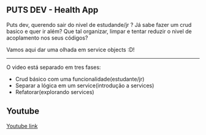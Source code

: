 ## PUTS DEV - Health App
Puts dev, querendo sair do nivel de estudande/jr ?
Já sabe fazer um crud basico e quer ir além?
Que tal organizar, limpar e tentar reduzir o nivel de acoplamento nos seus códigos?

Vamos aqui dar uma olhada em service objects :D!
<hr>

O video está separado em tres fases:
 - Crud básico com uma funcionalidade(estudante/jr)
 - Separar a lógica em um service(introdução a services)
 - Refatorar(explorando services)

## Youtube

[Youtube link](https://www.youtube.com/watch?v=HQPHAy3_hfE)
